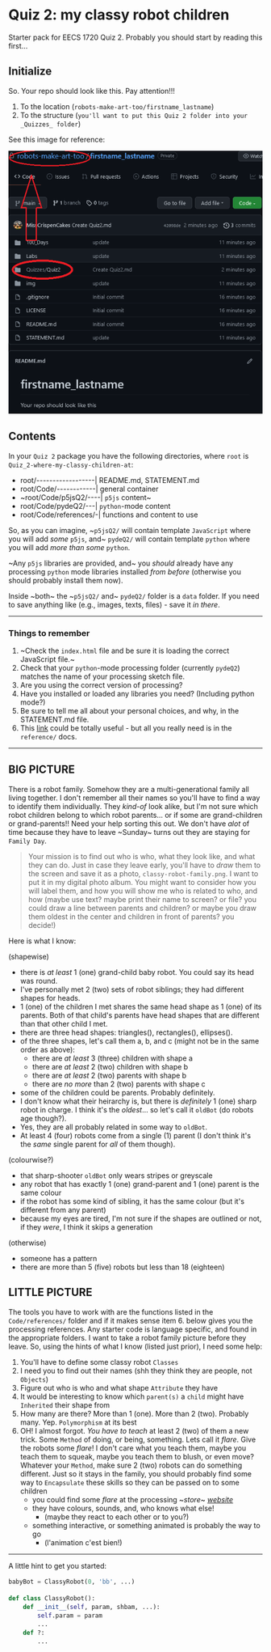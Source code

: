 # Quiz 2: my classy robot children

Starter pack for EECS 1720 Quiz 2. Probably you should start by reading this first...

## Initialize

So. Your repo should look like this. Pay attention!!!

1. To the location (`robots-make-art-too/firstname_lastname`)
2. To the structure (`you'll want to put this Quiz 2 folder into your _Quizzes_ folder`)

See this image for reference:

![image](/Code/references/repo.png "This is what your repo should look like")

## Contents

In your `Quiz 2` package you have the following directories, where `root` is `Quiz_2-where-my-classy-children-at`:

- root/------------------| README.md, STATEMENT.md
- root/Code/------------| general container
- ~root/Code/p5jsQ2/----| `p5js` content~
- root/Code/pydeQ2/---| `python`-mode content
- root/Code/references/-| functions and content to use

So, as you can imagine, ~`p5jsQ2/` will contain template `JavaScript` where you will add _some_ `p5js`, and~ `pydeQ2/` will contain template `python` where you will add _more than some_ `python`.

~Any `p5js` libraries are provided, and~ you _should_ already have any processing `python` mode libraries installed _from before_ (otherwise you should probably install them now).

Inside ~both~ the ~`p5jsQ2/` and~ `pydeQ2/` folder is a `data` folder. If you need to save anything like (e.g., images, texts, files) - save it _in there_.

---

### Things to remember

1. ~Check the `index.html` file and be sure it is loading the correct JavaScript file.~
2. Check that your `python`-mode processing folder (currently `pydeQ2`) matches the name of your processing sketch file.
3. Are you using the correct version of processing?
4. Have you installed or loaded any libraries you need? (Including python mode?)
5. Be sure to tell me all about your personal choices, and why, in the STATEMENT.md file.
6. This [link](https://py.processing.org/reference/createShape.html) could be totally useful - but all you really need is in the `reference/` docs.

---

## BIG PICTURE

There is a robot family. Somehow they are a multi-generational family all living together. I don't remember all their names so you'll have to find a way to identify them individually. They _kind-of_ look alike, but I'm not sure which robot children belong to which robot parents... or if some are grand-children or grand-parents!! Need your help sorting this out. We don't have _alot_ of time because they have to leave ~Sunday~ turns out they are staying for `Family Day`.
>
> Your mission is to find out who is who, what they look like, and what they can do. Just in case they leave early, you'll have to _draw_ them to the screen and save it as a photo, `classy-robot-family.png`. I want to put it in my digital photo album. You might want to consider how you will label them, and how you will show me who is related to who, and how (maybe use text? maybe print their name to screen? or file? you could draw a line between parents and children? or maybe you draw them oldest in the center and children in front of parents? you decide!)
>

Here is what I know:

(shapewise)

- there is _at least_ 1 (one) grand-child baby robot. You could say its head was round.
- I've personally met 2 (two) sets of robot siblings; they had different shapes for heads.
- 1 (one) of the children I met shares the same head shape as 1 (one) of its parents. Both of that child's parents have head shapes that are different than that other child I met.
- there are three head shapes: triangles(), rectangles(), ellipses().
- of the three shapes, let's call them a, b, and c (might not be in the same order as above):
  - there are _at least_ 3 (three) children with shape a
  - there are _at least_ 2 (two) children with shape b
  - there are _at least_ 2 (two) parents with shape b
  - there are _no more_ than 2 (two) parents with shape c
- some of the children could be parents. Probably definitely.
- I don't know what their heirarchy is, but there is _definitely_ 1 (one) sharp robot in charge. I think it's the _oldest_... so let's call it `oldBot` (do robots age though?).
- Yes, they are all probably related in some way to `oldBot`.
- At least 4 (four) robots come from a single (1) parent (I don't think it's the _same_ single parent for _all_ of them though).

(colourwise?)

- that sharp-shooter `oldBot` only wears stripes or greyscale
- any robot that has exactly 1 (one) grand-parent and 1 (one) parent is the same colour
- if the robot has some kind of sibling, it has the same colour (but it's different from any parent)
- because my eyes are tired, I'm not sure if the shapes are outlined or not, if they _were_, I think it skips a generation

(otherwise)

- someone has a pattern
- there are more than 5 (five) robots but less than 18 (eighteen)

## LITTLE PICTURE

The tools you have to work with are the functions listed in the `Code/references/` folder and if it makes sense item 6. below gives you the processing references. Any starter code is language specific, and found in the appropriate folders. I want to take a robot family picture before they leave. So, using the hints of what I know (listed just prior), I need some help:

1. You'll have to define some classy robot `Classes`
2. I need you to find out their names (shh they think they are people, not `Objects`)
3. Figure out who is who and what shape `Attribute` they have
4. It would be interesting to know which `parent(s)` a `child` might have `Inherited` their shape from
5. How many are there? More than 1 (one). More than 2 (two). Probably many. Yep. `Polymorphism` at its best
6. OH! I almost forgot. _You have to teach_ at least 2 (two) of them a new trick. Some `Method` of doing, or being, something. Lets call it _flare_. Give the robots some _flare_! I don't care what you teach them, maybe you teach them to squeak, maybe you teach them to blush, or even move? Whatever your `Method`, make sure 2 (two) robots can do something different. Just so it stays in the family, you should probably find some way to `Encapsulate` these skills so they can be passed on to some children
   - you could find some _flare_ at the processing ~_store_~ [_website_](https://py.processing.org/reference/)
   - they have colours, sounds, and, who knows what else!
     - (maybe they react to each other or to you?)
   - something interactive, or something animated is probably the way to go
     - (l'animation c'est bien!)

---

A little hint to get you started:

```Python
babyBot = ClassyRobot(0, 'bb', ...)

def class ClassyRobot():
    def __init__(self, param, shbam, ...):
        self.param = param
        ...
    def ?:
        ...
```

